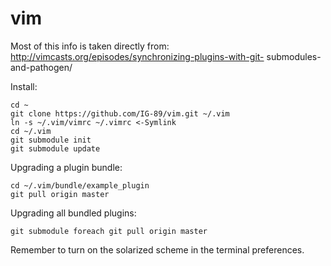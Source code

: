 # vim

Most of this info is taken directly from:
http://vimcasts.org/episodes/synchronizing-plugins-with-git-
submodules-and-pathogen/

Install:

    cd ~
    git clone https://github.com/IG-89/vim.git ~/.vim
    ln -s ~/.vim/vimrc ~/.vimrc <-Symlink
    cd ~/.vim
    git submodule init
    git submodule update

Upgrading a plugin bundle:

    cd ~/.vim/bundle/example_plugin
    git pull origin master

Upgrading all bundled plugins:

    git submodule foreach git pull origin master

Remember to turn on the solarized scheme in the terminal preferences. 
